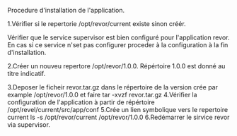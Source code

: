 
Procedure d'installation de l'application.

1.Vérifier si le repertorie /opt/revor/current existe sinon créér.

Vérifier que le service supervisor est bien configuré pour l'application revor.
En cas si ce service n'set pas configurer proceder à la configuration à la fin d'installation.



2.Créer un nouveu repertore /opt/revor/1.0.0. Répértoire 1.0.0 est donné au titre indicatif.

3.Deposer le ficheir revor.tar.gz dans le répertoire de la version crée par example /opt/revor/1.0.0 et faire tar -xvzf revor.tar.gz
4.Vérifier la configuration de l'application à partir de répértoire /opt/revel/current/src/app/conf
5.Crée un lien symbolique vers le repertoire current ls -s /opt/revor/current /opt/revor/1.0.0
6.Redémarrer le sirvice revor via supervisor.

